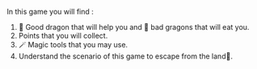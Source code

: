 In this game you will find :

1. 🐲 Good dragon that will help you and 🐉 bad gragons that will eat you.
2. Points that you will collect.
3. 🪄 Magic tools that you may use.
4. Understand the scenario of this game to escape from the land🎉.
